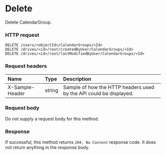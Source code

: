 # Delete

Delete CalendarGroup.
### HTTP request
```http
DELETE /users/<objectId>/CalendarGroups/<Id>
DELETE /drives/<id>/root/createdByUser/CalendarGroups/<Id>
DELETE /drives/<id>/root/lastModifiedByUser/CalendarGroups/<Id>

```
### Request headers
| Name       | Type | Description|
|:---------------|:--------|:----------|
| X-Sample-Header  | string  | Sample of how the HTTP headers used by the API could be displayed.|

### Request body
Do not supply a request body for this method.


### Response
If successful, this method returns `204, No Content` response code. It does not return anything in the response body.


<!-- uuid: 5b686c64-0f49-48f3-960e-0f0b75aae760\n2015-10-09 15:15:43 UTC -->